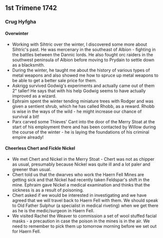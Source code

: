 ## 1st Trimene 1742
### Crug Hyfgha
#### Overwinter
* Working with Sihtric over the winter, I discovered some more about Sihtric's past. He was mercenary in the southeast of Albion - fighting in the battles between the Dannic lords. He also fought orc raiders in the southwest peninsula of Albion before moving to Prydain to settle down as a blacksmith.
* During the winter, he taught me about the history of various types of metal weapons and also showed me how to spruce up metal weapons to be able to get a better sale price for them.
* Askrigg survived Godwig's experiments and actually came out of them 2" taller! He says that with his help Godwig seems to have actually improved as a wizard.
* Ephraim spent the winter tending miniature trees with Rodger and was given a sentient shrub, which he has called Rhobb, as a reward. Rhobb is wise in the ways of the wild - he might increase our chance of survival a bit!
* Parx carved some Thieves' Cant into the door of the Merry Stoat at the start of his employment there and has been contacted by Willow during the course of the winter - he is laying the foundations of his criminal empire already!

#### Cheerless Chert and Fickle Nickel
* We met Chert and Nickel in the Merry Stoat - Chert was not as chipper as usual, presumably because Nickel was quite ill and a lot paler and greener than usual.
* Chert told us that the dwarves who work the Haern Fell Mines are getting sick and that Nickel had recently taken Feldspar's shift in the mine. Ephraim gave Nickel a medical examination and thinks that the sickness is as a result of poisoning.
* Chert asked if we would be interested in investigating and we have agreed that we will travel back to Haern Fell with them. We should speak to Old Father Sulphur (a specialist in medical riveting) when we get there as he is the medic/surgeon in Haern Fell.
* We visited Rachel the Weaver to commission a set of wool stuffed facial masks - a precaution in case the poison in the mines is in the air. We need to remember to pick them up tomorrow morning before we set out for Haern Fell. 
